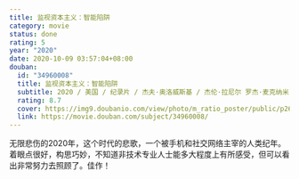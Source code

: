 ```yaml
---
title: 监视资本主义：智能陷阱
category: movie
status: done
rating: 5
year: "2020"
date: 2020-10-09 03:57:04+08:00
douban:
  id: "34960008"
  title: 监视资本主义：智能陷阱
  subtitle: 2020 / 美国 / 纪录片 / 杰夫·奥洛威斯基 / 杰伦·拉尼尔 罗杰·麦克纳米
  rating: 8.7
  cover: https://img9.doubanio.com/view/photo/m_ratio_poster/public/p2618618715.jpg
  link: https://movie.douban.com/subject/34960008/
---
```


无限悲伤的2020年，这个时代的悲歌，一个被手机和社交网络主宰的人类纪年。着眼点很好，构思巧妙，不知道非技术专业人士能多大程度上有所感受，但可以看出非常努力去照顾了。佳作！
